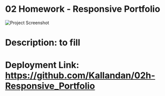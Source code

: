 # 02 Homework - Responsive Portfolio

![Project Screenshot](assets/images/02-advanced-css-homework-demo.gif)

# Description: to fill

# Deployment Link: https://github.com/Kallandan/02h-Responsive_Portfolio